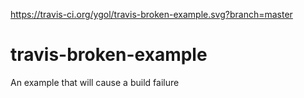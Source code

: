 https://travis-ci.org/ygol/travis-broken-example.svg?branch=master

# travis-broken-example

An example that will cause a build failure
